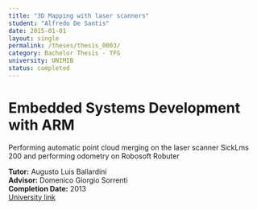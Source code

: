 ```yaml
---
title: "3D Mapping with laser scanners"
student: "Alfredo De Santis"
date: 2015-01-01
layout: single
permalink: /theses/thesis_0003/
category: Bachelor Thesis - TFG
university: UNIMIB
status: completed
---
```


# Embedded Systems Development with ARM  
Performing automatic point cloud merging on the laser scanner SickLms 200 and performing odometry on Robosoft Robuter  

**Tutor:** Augusto Luis Ballardini  
**Advisor:** Domenico Giorgio Sorrenti  
**Completion Date:** 2013  
[University link](https://ira.disco.unimib.it/people/ballardini-augusto-luis/)

